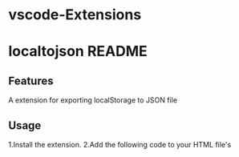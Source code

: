 # vscode-Extensions
# localtojson README

## Features

A extension for exporting localStorage to JSON file

## Usage

1.Install the extension.
2.Add the following code to your HTML file's <script> tag or a JavaScript file:

    ```javascript
        const localStorageData = {};
        for (let i = 0; i < localStorage.length; i++) {
            const key = localStorage.key(i);
            const value = localStorage.getItem(key);
            try {
                // 尝试将字符串解析为 JSON 对象
                localStorageData[key] = JSON.parse(value);
            } catch (error) {
                // 解析失败时保留原始字符串（例如非 JSON 值）
                localStorageData[key] = value;
            }
        }
        const jsonData = JSON.stringify(localStorageData, null, 2);

        try {
            const response = await fetch('http://localhost:3000/export', {
                method: 'POST',
                headers: {
                    'Content-Type': 'application/json'
                },
                body: jsonData
            });
            if (response.ok) {
                alert('LocalStorage data exported successfully!');
            } else {
                alert('Failed to export LocalStorage data.');
            }
        } catch (error) {
            console.error('Error:', error);
            alert('An error occurred while exporting data.');
        }
    ```

3.Right-click on your target JSON file (where you want to save the exported data) in the VSCode Explorer.
4.Select the command localtojson.exportLocalStorage.
5.A message will appear indicating that the server is listening on port 3000.
6.Open the HTML file in your browser and execute the exportLocalStorage() function (manually or automatically).
7.After successful export, check your target JSON file.


1.将插件安装到本地.
2.将下列代码添加到script标签内或者一个js文件内（建议封装成函数，便于在需要的时候调用即可）.
3.在你的资源文件中选择你要把导出的JSON数据存储到的json文件（右键点击）'localtojson.exportLocalStorage'
4.如果成功，会提示3000端口已被监听，接下来打开一个html页面（包含下列js代码的页面）就可以导出该页面的localStorage了。
